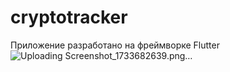 # cryptotracker
 
Приложение разработано на фреймворке Flutter
![Uploading Screenshot_1733682639.png…]()
